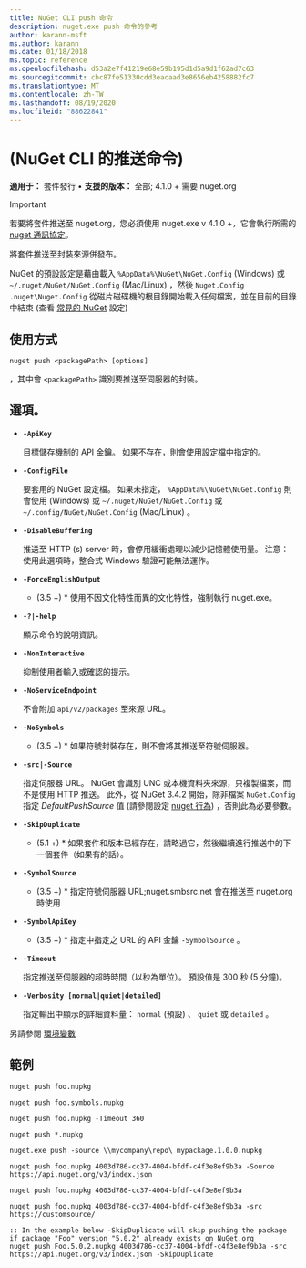 ```yaml
---
title: NuGet CLI push 命令
description: nuget.exe push 命令的參考
author: karann-msft
ms.author: karann
ms.date: 01/18/2018
ms.topic: reference
ms.openlocfilehash: d53a2e7f41219e68e59b195d1d5a9d1f62ad7c63
ms.sourcegitcommit: cbc87fe51330cdd3eacaad3e8656eb4258882fc7
ms.translationtype: MT
ms.contentlocale: zh-TW
ms.lasthandoff: 08/19/2020
ms.locfileid: "88622841"
---
```

# <a name="push-command-nuget-cli"></a> (NuGet CLI 的推送命令) 

**適用于：** 套件發行 &bullet; **支援的版本：** 全部; 4.1.0 + 需要 nuget.org

> [!Important]
> 若要將套件推送至 nuget.org，您必須使用 nuget.exe v 4.1.0 +，它會執行所需的 [nuget 通訊協定](../../api/nuget-protocols.md)。

將套件推送至封裝來源併發布。

NuGet 的預設設定是藉由載入 `%AppData%\NuGet\NuGet.Config` (Windows) 或 `~/.nuget/NuGet/NuGet.Config` (Mac/Linux) ，然後 `Nuget.Config` `.nuget\Nuget.Config` 從磁片磁碟機的根目錄開始載入任何檔案，並在目前的目錄中結束 (查看 [常見的 NuGet](../../consume-packages/configuring-nuget-behavior.md) 設定) 

## <a name="usage"></a>使用方式

```cli
nuget push <packagePath> [options]
```

，其中會 `<packagePath>` 識別要推送至伺服器的封裝。

## <a name="options"></a>選項。

- **`-ApiKey`**

  目標儲存機制的 API 金鑰。 如果不存在，則會使用設定檔中指定的。

- **`-ConfigFile`**

  要套用的 NuGet 設定檔。 如果未指定， `%AppData%\NuGet\NuGet.Config` 則會使用 (Windows) 或 `~/.nuget/NuGet/NuGet.Config` 或 `~/.config/NuGet/NuGet.Config` (Mac/Linux) 。

- **`-DisableBuffering`**

  推送至 HTTP (s) server 時，會停用緩衝處理以減少記憶體使用量。 注意：使用此選項時，整合式 Windows 驗證可能無法運作。

- **`-ForceEnglishOutput`**

  * (3.5 +) * 使用不因文化特性而異的文化特性，強制執行 nuget.exe。

- **`-?|-help`**

  顯示命令的說明資訊。

- **`-NonInteractive`**

  抑制使用者輸入或確認的提示。

- **`-NoServiceEndpoint`**

  不會附加 `api/v2/packages` 至來源 URL。

- **`-NoSymbols`**

  * (3.5 +) * 如果符號封裝存在，則不會將其推送至符號伺服器。

- **`-src|-Source`**

  指定伺服器 URL。 NuGet 會識別 UNC 或本機資料夾來源，只複製檔案，而不是使用 HTTP 推送。  此外，從 NuGet 3.4.2 開始，除非檔案 `NuGet.Config` 指定 *DefaultPushSource* 值 (請參閱設定 [nuget 行為](../../consume-packages/configuring-nuget-behavior.md)) ，否則此為必要參數。

- **`-SkipDuplicate`**

  * (5.1 +) * 如果套件和版本已經存在，請略過它，然後繼續進行推送中的下一個套件（如果有的話）。

- **`-SymbolSource`**

  * (3.5 +) * 指定符號伺服器 URL;nuget.smbsrc.net 會在推送至 nuget.org 時使用

- **`-SymbolApiKey`**

  * (3.5 +) * 指定中指定之 URL 的 API 金鑰 `-SymbolSource` 。

- **`-Timeout`**

  指定推送至伺服器的超時時間（以秒為單位）。 預設值是 300 秒 (5 分鐘)。

- **`-Verbosity [normal|quiet|detailed]`**

  指定輸出中顯示的詳細資料量： `normal` (預設) 、 `quiet` 或 `detailed` 。


另請參閱 [環境變數](cli-ref-environment-variables.md)

## <a name="examples"></a>範例

```cli
nuget push foo.nupkg

nuget push foo.symbols.nupkg

nuget push foo.nupkg -Timeout 360

nuget push *.nupkg

nuget.exe push -source \\mycompany\repo\ mypackage.1.0.0.nupkg

nuget push foo.nupkg 4003d786-cc37-4004-bfdf-c4f3e8ef9b3a -Source https://api.nuget.org/v3/index.json

nuget push foo.nupkg 4003d786-cc37-4004-bfdf-c4f3e8ef9b3a

nuget push foo.nupkg 4003d786-cc37-4004-bfdf-c4f3e8ef9b3a -src https://customsource/

:: In the example below -SkipDuplicate will skip pushing the package if package "Foo" version "5.0.2" already exists on NuGet.org
nuget push Foo.5.0.2.nupkg 4003d786-cc37-4004-bfdf-c4f3e8ef9b3a -src https://api.nuget.org/v3/index.json -SkipDuplicate
```
